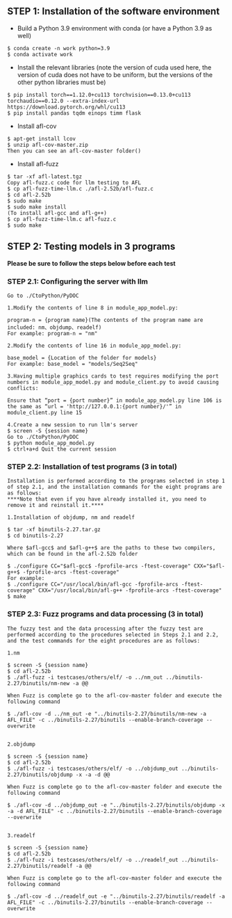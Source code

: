 ## STEP 1: Installation of the software environment

- Build a Python 3.9 environment with conda (or have a Python 3.9 as well)

```
$ conda create -n work python=3.9
$ conda activate work
```
- Install the relevant libraries (note the version of cuda used here, the version of cuda does not have to be uniform, but the versions of the other python libraries must be)

```
$ pip install torch==1.12.0+cu113 torchvision==0.13.0+cu113 torchaudio==0.12.0 --extra-index-url https://download.pytorch.org/whl/cu113
$ pip install pandas tqdm einops timm flask 
```
- Install afl-cov

~~~
$ apt-get install lcov
$ unzip afl-cov-master.zip
Then you can see an afl-cov-master folder()
~~~

- Install afl-fuzz

~~~
$ tar -xf afl-latest.tgz
Copy afl-fuzz.c code for llm testing to AFL
$ cp afl-fuzz-time-llm.c ./afl-2.52b/afl-fuzz.c
$ cd afl-2.52b
$ sudo make
$ sudo make install
(To install afl-gcc and afl-g++)
$ cp afl-fuzz-time-llm.c afl-fuzz.c
$ sudo make
~~~

## STEP 2: Testing models in 3 programs

**Please be sure to follow the steps below before each test**

### STEP 2.1: Configuring the server with llm

~~~
Go to ./CtoPython/PyDOC

1.Modify the contents of line 8 in module_app_model.py:

program-n = {program name}(The contents of the program name are included: nm、objdump、readelf)
For example: program-n = "nm"

2.Modify the contents of line 16 in module_app_model.py:

base_model = {Location of the folder for models}
For example: base_model = "models/Seq2Seq"

3.Having multiple graphics cards to test requires modifying the port numbers in module_app_model.py and module_client.py to avoid causing conflicts:

Ensure that “port = {port number}” in module_app_model.py line 106 is the same as “url = 'http://127.0.0.1:{port number}/'” in module_client.py line 15

4.Create a new session to run llm's server
$ screen -S {session name}
Go to ./CtoPython/PyDOC
$ python module_app_model.py
$ ctrl+a+d Quit the current session
~~~

### STEP 2.2: Installation of test programs (3 in total)

~~~
Installation is performed according to the programs selected in step 1 of step 2.1, and the installation commands for the eight programs are as follows:
****Note that even if you have already installed it, you need to remove it and reinstall it.****

1.Installation of objdump, nm and readelf

$ tar -xf binutils-2.27.tar.gz
$ cd binutils-2.27

Where $afl-gcc$ and $afl-g++$ are the paths to these two compilers, which can be found in the afl-2.52b folder

$ ./configure CC="$afl-gcc$ -fprofile-arcs -ftest-coverage" CXX="$afl-g++$ -fprofile-arcs -ftest-coverage"
For example:
$ ./configure CC="/usr/local/bin/afl-gcc -fprofile-arcs -ftest-coverage" CXX="/usr/local/bin/afl-g++ -fprofile-arcs -ftest-coverage"
$ make
~~~

### STEP 2.3: Fuzz programs and data processing (3 in total)

~~~
The fuzzy test and the data processing after the fuzzy test are performed according to the procedures selected in Steps 2.1 and 2.2, and the test commands for the eight procedures are as follows:

1.nm

$ screen -S {session name}
$ cd afl-2.52b
$ ./afl-fuzz -i testcases/others/elf/ -o ../nm_out ../binutils-2.27/binutils/nm-new -a @@

When Fuzz is complete go to the afl-cov-master folder and execute the following command

$ ./afl-cov -d ../nm_out -e "../binutils-2.27/binutils/nm-new -a AFL_FILE" -c ../binutils-2.27/binutils --enable-branch-coverage --overwrite


2.objdump

$ screen -S {session name}
$ cd afl-2.52b
$ ./afl-fuzz -i testcases/others/elf/ -o ../objdump_out ../binutils-2.27/binutils/objdump -x -a -d @@

When Fuzz is complete go to the afl-cov-master folder and execute the following command

$ ./afl-cov -d ../objdump_out -e "../binutils-2.27/binutils/objdump -x -a -d AFL_FILE" -c ../binutils-2.27/binutils --enable-branch-coverage --overwrite


3.readelf

$ screen -S {session name}
$ cd afl-2.52b
$ ./afl-fuzz -i testcases/others/elf/ -o ../readelf_out ../binutils-2.27/binutils/readelf -a @@

When Fuzz is complete go to the afl-cov-master folder and execute the following command

$ ./afl-cov -d ../readelf_out -e "../binutils-2.27/binutils/readelf -a AFL_FILE" -c ../binutils-2.27/binutils --enable-branch-coverage --overwrite
~~~